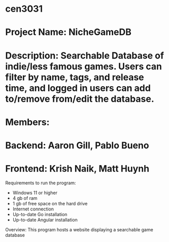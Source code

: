# cen3031
# Project Name: NicheGameDB
# Description: Searchable Database of indie/less famous games. Users can filter by name, tags, and release time, and logged in users can add to/remove from/edit the database.
# Members:
#   Backend: Aaron Gill, Pablo Bueno
#   Frontend: Krish Naik, Matt Huynh
Requirements to run the program:
- Windows 11 or higher
- 4 gb of ram
- 1 gb of free space on the hard drive
- Internet connection
- Up-to-date Go installation
- Up-to-date Angular installation

Overview: This program hosts a website displaying a searchable game database
